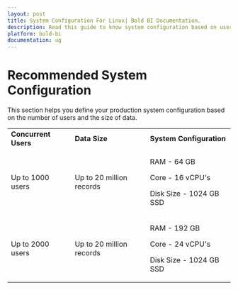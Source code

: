 ```yaml
---
layout: post
title: System Configuration For Linux| Bold BI Documentation.
description: Read this guide to know system configuration based on users count and data size for Deploying Bold BI in Linux.
platform: bold-bi
documentation: ug
---
```


# Recommended System Configuration
 
This section helps you define your production system configuration based on the number of users and the size of data.
 
 <table>
 <tr>
 <td>
 <b>Concurrent Users</b>
 </td>
 <td>
 <b>Data Size</b>
 </td>
 <td>
 <b>System  Configuration</b>
 </td>
 </tr>
 <tr>
 <td>
 Up to 1000 users
 </td>
 <td>
 Up to 20 million records
 </td>
 <td>

RAM - 64 GB

Core - 16 vCPU's  

Disk Size - 1024 GB SSD
 </td>
 </tr>  
 <tr>
 <td>
 Up to 2000 users
 </td>
 <td>
 Up to 20 million records
 </td>
 <td>

RAM - 192 GB

Core - 24 vCPU's  

Disk Size - 1024 GB SSD
 </td>
 </tr>